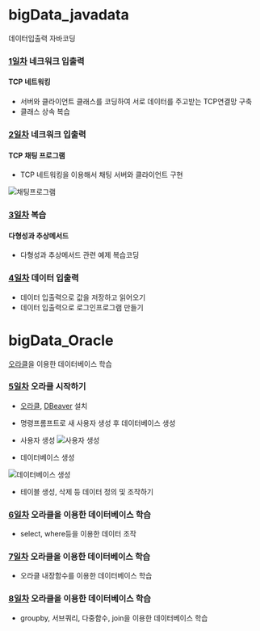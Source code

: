 # bigData_javadata
데이터입출력 자바코딩

### [1일차](https://github.com/Hsegunn/bigData_javadata/tree/main/day01) 네크워크 입출력

#### TCP 네트워킹
- 서버와 클라이언트 클래스를 코딩하여 서로 데이터를 주고받는 TCP연결망 구축
- 클래스 상속 복습

### [2일차](https://github.com/Hsegunn/bigData_javadata/tree/main/day02) 네크워크 입출력

#### TCP 채팅 프로그램
- TCP 네트워킹을 이용해서 채팅 서버와 클라이언트 구현

![채팅프로그램](https://raw.githubusercontent.com/Hsegunn/bigData_javadata/main/images/img01.png)

### [3일차](https://github.com/Hsegunn/bigData_javadata/tree/main/day03) 복습

#### 다형성과 추상메서드
- 다형성과 추상메서드 관련 예제 복습코딩

### [4일차](https://github.com/Hsegunn/bigData_javadata/tree/main/day04) 데이터 입출력

- 데이터 입출력으로 값을 저장하고 읽어오기
- 데이터 입출력으로 로그인프로그램 만들기

# bigData_Oracle
[오라클](https://www.oracle.com/kr/)을 이용한 데이터베이스 학습

### [5일차](https://github.com/Hsegunn/bigData_javadata/tree/main/day05) 오라클 시작하기

- [오라클](https://www.oracle.com/kr/), [DBeaver](https://dbeaver.io/download/) 설치
- 명령프롬프트로 새 사용자 생성 후 데이터베이스 생성

- 사용자 생성
![사용자 생성](https://raw.githubusercontent.com/Hsegunn/bigData_javadata/main/images/img02.png)

- 데이터베이스 생성

![데이터베이스 생성](https://raw.githubusercontent.com/Hsegunn/bigData_javadata/main/images/img03.png)

- 테이블 생성, 삭제 등 데이터 정의 및 조작하기

### [6일차](https://github.com/Hsegunn/bigData_javadata/tree/main/day06) 오라클을 이용한 데이터베이스 학습

- select, where등을 이용한 데이터 조작

### [7일차](https://github.com/Hsegunn/bigData_javadata/tree/main/day07) 오라클을 이용한 데이터베이스 학습

- 오라클 내장함수를 이용한 데이터베이스 학습

### [8일차](https://github.com/Hsegunn/bigData_javadata/tree/main/day08) 오라클을 이용한 데이터베이스 학습

- groupby, 서브쿼리, 다중함수, join을 이용한 데이터베이스 학습 